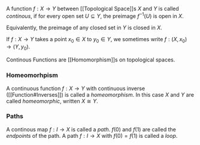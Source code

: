 A function $f:X\rightarrow Y$ between [[Topological Space]]s $X$ and $Y$ is called *continous*, if for every open set $U\subseteq Y$, the preimage $f^{-1}(U)$ is open in $X$.

Equivalently, the preimage of any closed set in $Y$ is closed in $X$.

 If $f:X\rightarrow Y$ takes a point $x_0\in X$ to $y_0 \in Y$, we sometimes write $f:(X,x_0)\rightarrow (Y,y_0)$.
 
Continous Functions are [[Homomorphism]]s on topological spaces.

### Homeomorhpism

A continuous function $f:X\rightarrow Y$ with continuous inverse ([[Function#Inverses]]) is called a *homeomorphism*. In this case $X$ and $Y$ are called *homeomorphic*, written $X\cong Y$.

### Paths

A continous map $f:I\rightarrow X$ is called a *path*. $f(0)$ and $f(1)$ are called the *endpoints* of the path.
A path $f:I\rightarrow X$ with $f(0)=f(1)$ is called a *loop*.